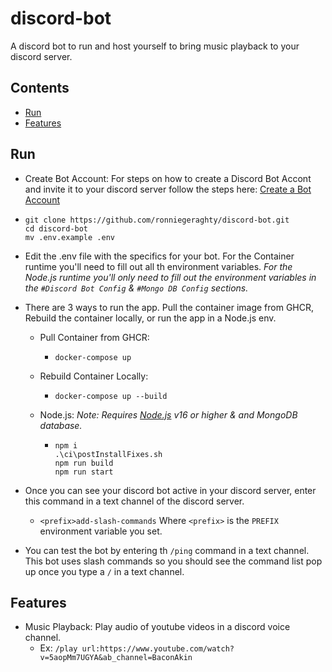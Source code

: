 # discord-bot<!-- omit in toc -->

A discord bot to run and host yourself to bring music playback to your discord server.

## Contents<!-- omit in toc -->

- [Run](#run)
- [Features](#features)

## Run

- Create Bot Account: For steps on how to create a Discord Bot Accont and invite it to your discord server follow the steps here: [Create a Bot Account](https://discordpy.readthedocs.io/en/stable/discord.html)

- ```shell
  git clone https://github.com/ronniegeraghty/discord-bot.git
  cd discord-bot
  mv .env.example .env
  ```

- Edit the .env file with the specifics for your bot. For the Container runtime you'll need to fill out all th environment variables. _For the Node.js runtime you'll only need to fill out the environment variables in the `#Discord Bot Config` & `#Mongo DB Config` sections._

- There are 3 ways to run the app. Pull the container image from GHCR, Rebuild the container locally, or run the app in a Node.js env.

  - Pull Container from GHCR:

    - ```shell
      docker-compose up
      ```

  - Rebuild Container Locally:

    - ```shell
      docker-compose up --build
      ```

  - Node.js: _Note: Requires [Node.js](https://nodejs.org/en/download/) v16 or higher & and MongoDB database._

    - ```shell
      npm i
      .\ci\postInstallFixes.sh
      npm run build
      npm run start
      ```

- Once you can see your discord bot active in your discord server, enter this command in a text channel of the discord server.

  - `<prefix>add-slash-commands` Where `<prefix>` is the `PREFIX` environment variable you set.

- You can test the bot by entering th `/ping` command in a text channel. This bot uses slash commands so you should see the command list pop up once you type a `/` in a text channel.

## Features

- Music Playback: Play audio of youtube videos in a discord voice channel.
  - Ex: `/play url:https://www.youtube.com/watch?v=5aopMm7UGYA&ab_channel=BaconAkin`
